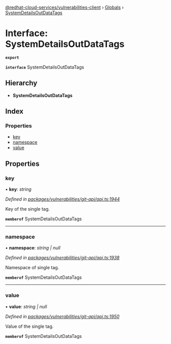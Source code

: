 [@redhat-cloud-services/vulnerabilities-client](../README.md) › [Globals](../globals.md) › [SystemDetailsOutDataTags](systemdetailsoutdatatags.md)

# Interface: SystemDetailsOutDataTags

**`export`** 

**`interface`** SystemDetailsOutDataTags

## Hierarchy

* **SystemDetailsOutDataTags**

## Index

### Properties

* [key](systemdetailsoutdatatags.md#key)
* [namespace](systemdetailsoutdatatags.md#namespace)
* [value](systemdetailsoutdatatags.md#value)

## Properties

###  key

• **key**: *string*

*Defined in [packages/vulnerabilities/git-api/api.ts:1944](https://github.com/RedHatInsights/javascript-clients/blob/master/packages/vulnerabilities/git-api/api.ts#L1944)*

Key of the single tag.

**`memberof`** SystemDetailsOutDataTags

___

###  namespace

• **namespace**: *string | null*

*Defined in [packages/vulnerabilities/git-api/api.ts:1938](https://github.com/RedHatInsights/javascript-clients/blob/master/packages/vulnerabilities/git-api/api.ts#L1938)*

Namespace of single tag.

**`memberof`** SystemDetailsOutDataTags

___

###  value

• **value**: *string | null*

*Defined in [packages/vulnerabilities/git-api/api.ts:1950](https://github.com/RedHatInsights/javascript-clients/blob/master/packages/vulnerabilities/git-api/api.ts#L1950)*

Value of the single tag.

**`memberof`** SystemDetailsOutDataTags
